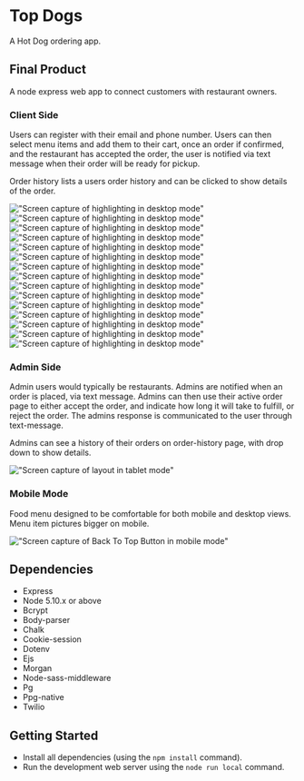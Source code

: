 # Top Dogs

A Hot Dog ordering app.

## Final Product

A node express web app to connect customers with restaurant owners.

### Client Side

Users can register with their email and phone number. Users can then select menu items and add them to their cart, once an order if confirmed, and the restaurant has accepted the order, the user is notified via text message when their order will be ready for pickup.

Order history lists a users order history and can be clicked to show details of the order.

!["Screen capture of highlighting in desktop mode"](https://github.com/SebDufresne/midterm/blob/master/docs/screenshots/404.png)
!["Screen capture of highlighting in desktop mode"](https://github.com/SebDufresne/midterm/blob/master/docs/screenshots/active_orders.png)
!["Screen capture of highlighting in desktop mode"](https://github.com/SebDufresne/midterm/blob/master/docs/screenshots/cart.png)
!["Screen capture of highlighting in desktop mode"](https://github.com/SebDufresne/midterm/blob/master/docs/screenshots/dropdown_navigation.png)
!["Screen capture of highlighting in desktop mode"](https://github.com/SebDufresne/midterm/blob/master/docs/screenshots/empty_cart.png)
!["Screen capture of highlighting in desktop mode"](https://github.com/SebDufresne/midterm/blob/master/docs/screenshots/food_items_mobile.png)
!["Screen capture of highlighting in desktop mode"](https://github.com/SebDufresne/midterm/blob/master/docs/screenshots/food_items.png)
!["Screen capture of highlighting in desktop mode"](https://github.com/SebDufresne/midterm/blob/master/docs/screenshots/login.png)
!["Screen capture of highlighting in desktop mode"](https://github.com/SebDufresne/midterm/blob/master/docs/screenshots/new_order.png)
!["Screen capture of highlighting in desktop mode"](https://github.com/SebDufresne/midterm/blob/master/docs/screenshots/owner_order_history.png)
!["Screen capture of highlighting in desktop mode"](https://github.com/SebDufresne/midterm/blob/master/docs/screenshots/registration.png)
!["Screen capture of highlighting in desktop mode"](https://github.com/SebDufresne/midterm/blob/master/docs/screenshots/sms_owner.png)
!["Screen capture of highlighting in desktop mode"](https://github.com/SebDufresne/midterm/blob/master/docs/screenshots/user_order_history.png)
!["Screen capture of highlighting in desktop mode"](https://github.com/SebDufresne/midterm/blob/master/docs/screenshots/user_profile_edit.png)
!["Screen capture of highlighting in desktop mode"](https://github.com/SebDufresne/midterm/blob/master/docs/screenshots/user_profile.png)

### Admin Side

Admin users would typically be restaurants. Admins are notified when an order is placed, via text message. Admins can then use their active order page to either accept the order, and indicate how long it will take to fulfill, or reject the order. The admins response is communicated to the user through text-message.

Admins can see a history of their orders on order-history page, with drop down to show details.

!["Screen capture of layout in tablet mode"](https://github.com/SebDufresne/tweeter/blob/master/docs/tablet_layout.png)

### Mobile Mode

Food menu designed to be comfortable for both mobile and desktop views. Menu item pictures bigger on mobile.

!["Screen capture of Back To Top Button in mobile mode"](https://github.com/SebDufresne/tweeter/blob/master/docs/mobile_backToTop_Button.png)

## Dependencies

- Express
- Node 5.10.x or above
- Bcrypt
- Body-parser
- Chalk
- Cookie-session
- Dotenv
- Ejs
- Morgan
- Node-sass-middleware
- Pg
- Ppg-native
- Twilio

## Getting Started

- Install all dependencies (using the `npm install` command).
- Run the development web server using the `node run local` command.
